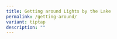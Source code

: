 ```yaml
---
title: Getting around Lights by the Lake
permalink: /getting-around/
variant: tiptap
description: ""
---
```


